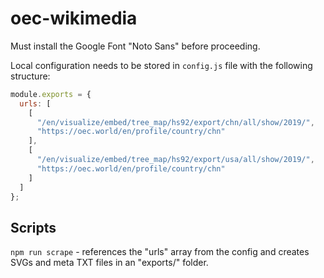 # oec-wikimedia

Must install the Google Font "Noto Sans" before proceeding.

Local configuration needs to be stored in `config.js` file with the following structure:

```js
module.exports = {
  urls: [
    [
      "/en/visualize/embed/tree_map/hs92/export/chn/all/show/2019/",
      "https://oec.world/en/profile/country/chn"
    ],
    [
      "/en/visualize/embed/tree_map/hs92/export/usa/all/show/2019/",
      "https://oec.world/en/profile/country/chn"
    ]
  ]
};
```

## Scripts

`npm run scrape` - references the "urls" array from the config and creates SVGs and meta TXT files in an "exports/" folder.
